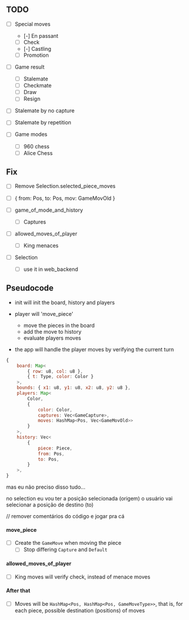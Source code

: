 ## TODO

- [ ] Special moves
    - [-] En passant
    - [ ] Check
    - [-] Castling
    - [ ] Promotion

- [ ] Game result
    - [ ] Stalemate
    - [ ] Checkmate
    - [ ] Draw
    - [ ] Resign

- [ ] Stalemate by no capture
- [ ] Stalemate by repetition

- [ ] Game modes
    - [ ] 960 chess
    - [ ] Alice Chess

## Fix

- [ ] Remove Selection.selected_piece_moves
- [ ] { from: Pos, to: Pos, mov: GameMovOld } 






- [ ] game_of_mode_and_history
    - [ ] Captures

- [ ] allowed_moves_of_player
    - [ ] King menaces

- [ ] Selection
    - [ ] use it in web_backend

## Pseudocode

- init will init the board, history and players

- player will 'move_piece'
    - move the pieces in the board
    - add the move to history
    - evaluate players moves

- the app will handle the player moves by verifying the current turn



```js
{
    board: Map<
        { row: u8, col: u8 },
        { t: Type, color: Color }
    >,
    bounds: { x1: u8, y1: u8, x2: u8, y2: u8 },
    players: Map<
        Color,
        {
            color: Color,
            captures: Vec<GameCapture>,
            moves: HashMap<Pos, Vec<GameMovOld>>
        }
    >,
    history: Vec<
        {
            piece: Piece,
            from: Pos,
            to: Pos,
        }
    >,
}
```


mas eu não preciso disso tudo...

no selection eu vou ter a posição selecionada (origem)
o usuário vai selecionar a posição de destino (to)










// remover comentários do código e jogar pra cá
































#### move_piece

- [ ] Create the `GameMove` when moving the piece
    - [ ] Stop differing `Capture` and `Default`

#### allowed_moves_of_player

- [ ] King moves will verify check, instead of menace moves 


#### After that

- [ ] Moves will be `HashMap<Pos, HashMap<Pos, GameMoveType>>`, that is, for each piece, possible destination (positions) of moves
